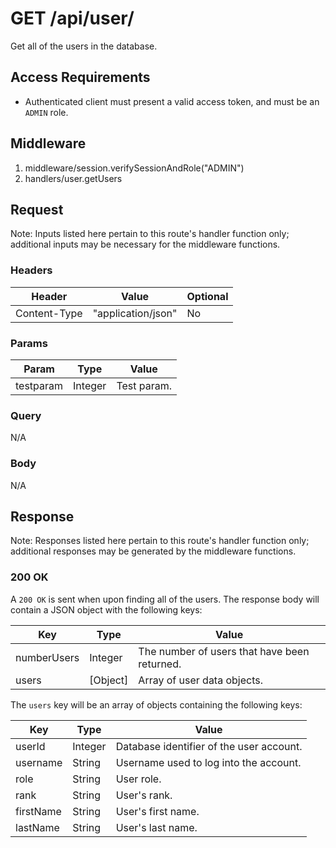 # GET /api/user/

Get all of the users in the database.

## Access Requirements

- Authenticated client must present a valid access token, and must be an `ADMIN` role.

## Middleware

1. middleware/session.verifySessionAndRole("ADMIN")
2. handlers/user.getUsers

## Request

Note: Inputs listed here pertain to this route's handler function only; additional inputs may be necessary for the middleware functions.

### Headers

|Header|Value|Optional|
|-|-|-|
|Content-Type|"application/json"|No|

### Params

|Param|Type|Value|
|-|-|-|
|testparam|Integer|Test param.|

### Query

N/A

### Body

N/A

## Response

Note: Responses listed here pertain to this route's handler function only; additional responses may be generated by the middleware functions.

### 200 OK

A `200 OK` is sent when upon finding all of the users.  The response body will contain a JSON object with the following keys:

|Key|Type|Value|
|-|-|-|
|numberUsers|Integer|The number of users that have been returned.|
|users|[Object]|Array of user data objects.|

The `users` key will be an array of objects containing the following keys:

|Key|Type|Value|
|-|-|-|
|userId|Integer|Database identifier of the user account.|
|username|String|Username used to log into the account.|
|role|String|User role.|
|rank|String|User's rank.|
|firstName|String|User's first name.|
|lastName|String|User's last name.|